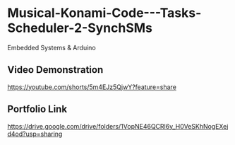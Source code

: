 # Musical-Konami-Code---Tasks-Scheduler-2-SynchSMs

Embedded Systems & Arduino

## Video Demonstration

https://youtube.com/shorts/5m4EJz5QjwY?feature=share

## Portfolio Link

https://drive.google.com/drive/folders/1VopNE46QCRl6y_H0VeSKhNogEXejd4od?usp=sharing
